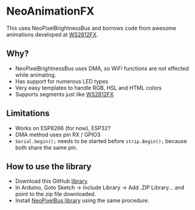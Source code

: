 # NeoAnimationFX
This uses NeoPixelBrightnessBus and borrows code from awesome animations developed at [WS2812FX](https://github.com/kitesurfer1404/WS2812FX).

## Why?
- NeoPixelBrightnessBus uses DMA, so WiFi functions are not effected while animating.
- Has support for numerous LED types
- Very easy templates to handle RGB, HSL and HTML colors
- Supports segments just like [WS2812FX](https://github.com/kitesurfer1404/WS2812FX)
## Limitations
- Works on ESP8266 (for now), ESP32?
- DMA method uses pin RX / GPIO3
- `Serial.begin();` needs to be started before `strip.Begin();` because both share the same pin.
## How to use the library
* Download this GitHub [library](https://github.com/debsahu/NeoAnimationFX/archive/master.zip).
* In Arduino, Goto Sketch -> Include Library -> Add .ZIP Library... and point to the zip file downloaded.
* Install [NeoPixelBus library](https://github.com/Makuna/NeoPixelBus) using the same procedure.
